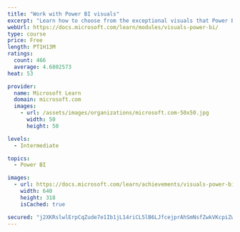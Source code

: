 ```yaml
---
title: "Work with Power BI visuals"
excerpt: "Learn how to choose from the exceptional visuals that Power BI makes available to you. Formatting visuals will direct the user’s attention to exactly where you want it, while helping to make the visual easier to read and interpret. You will also learn about how to use key performance indicators (KPIs)."
webUrl: https://docs.microsoft.com/learn/modules/visuals-power-bi/
type: course
price: Free
length: PT1H13M
ratings:
  count: 466
  average: 4.6802573
heat: 53

provider:
  name: Microsoft Learn
  domain: microsoft.com
  images:
    - url: /assets/images/organizations/microsoft.com-50x50.jpg
      width: 50
      height: 50

levels:
  - Intermediate

topics:
  - Power BI

images:
  - url: https://docs.microsoft.com/learn/achievements/visuals-power-bi-social.png
    width: 640
    height: 318
    isCached: true

secured: "j2XKRslwlErpCqZude7e1Ib1jL14riCL5lB6LJfcejprAhSmNsfZwkVKcpiZwYHLCIKJFyNCe3AURUmHER3wQ3WpDTe/3ivlzkgWgApofAbr/OX7eWw1ayHUv+ElssQcwAHWdAiwSM0zF83haYCQdN76FW10gR4Dqy/b/cfRsR7zRrSHgMLGEipD0P4OKdo5c+CTG6Uf0NdOhCEiu6HakBcHftGPEU0pxi3zZZUfIC91OQ71oH8JXGsVrYV0vL5c1f0UVWeRakxGg6UN9xH50/a7X24Y6oN0j0kVp2P7yKprCnw63zjU+oBf9+k2kgx5F/oL39SCActmm806zMnprY1NpJwBnnHSRbdJVqGr8kKS/nkXfBm0Z0LdLDiR2+Sy1IqptCBYMY7qlbnrW5GbkfxO9dO7NG7Pqi4YtX2wBA0=;wWs1rlXyl1mo0z4AX2YZyw=="
---
```


